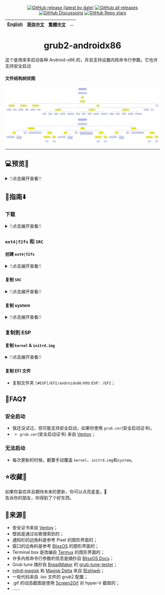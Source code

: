 <div align="center">

[![GitHub release (latest by date)](https://img.shields.io/github/v/release/M-L-P/grub2-androidx86)](https://github.com/M-L-P/grub2-androidx86/releases/latest)
[![GitHub all releases](https://img.shields.io/github/downloads/M-L-P/grub2-androidx86/total)](https://github.com/M-L-P/grub2-androidx86/releases)
[![GitHub Discussions](https://img.shields.io/github/discussions/M-L-P/grub2-androidx86)](https://github.com/M-L-P/grub2-androidx86/discussions)
[![GitHub Repo stars](https://img.shields.io/github/stars/M-L-P/grub2-androidx86?style=social)](https://github.com/M-L-P/grub2-androidx86/stargazers)

</div>

[English](README.md)|[简体中文](README-自述文件.md)|[繁體中文](README-繁體中文.md)|...
--|--|--|--

<h1 align="center">grub2-androidx86</h1>

这个是用来多启动各种 Android-x86 的，并且支持设置内核命令行参数。它也许支持安全启动
#### 文件结构树状图
<img src="https://raw.githubusercontent.com/M-L-P/.github/main/screenshots/grub2-androidx86/EFI.png"><br/>
<img src="https://raw.githubusercontent.com/M-L-P/.github/main/screenshots/grub2-androidx86/SRC.png">

-----------------------------------------------------------------------------------------------------------------------------------
## 💻️预览👀

<details>
<summary>🖱️点击展开查看🖱️</summary>

### 1024x768
<img src="https://raw.githubusercontent.com/M-L-P/.github/main/screenshots/grub2-androidx86/简体中文/简体中文.gif">

### 1920x1080
<img src="https://raw.githubusercontent.com/M-L-P/.github/main/screenshots/grub2-androidx86/简体中文/0-open.png">
<img src="https://raw.githubusercontent.com/M-L-P/.github/main/screenshots/grub2-androidx86/简体中文/1-lang.png">
<img src="https://raw.githubusercontent.com/M-L-P/.github/main/screenshots/grub2-androidx86/简体中文/2-noti.png">
<img src="https://raw.githubusercontent.com/M-L-P/.github/main/screenshots/grub2-androidx86/简体中文/3-k.png">
<img src="https://raw.githubusercontent.com/M-L-P/.github/main/screenshots/grub2-androidx86/简体中文/4-g.png">
</details>

## 🧭指南⬇️

### 下载
<details>
<summary>🖱️点击展开查看🖱️</summary>

- 下载 .iso 文件，<br>
[AOSP](https://sourceforge.net/projects/android-x86/files/Release%209.0/)<br/>
[BlissOS](https://sourceforge.net/projects/blissos-dev/files/Beta/)<br/>
[PrimeOS](https://sourceforge.net/projects/primeos/files/64-bit/)
- 进入 releases 下载,<br>
[Releases](https://github.com/M-L-P/grub2-androidx86/releases)

</details>

### `ext4|f2fs` 和 `SRC`

#### 创建 `ext4|f2fs`
<details>
<summary>🖱️点击展开查看🖱️</summary>

- 使用 Gnome-Disk 或 Gparted 来创建一个用于安装的分区, ≥ 8GB；

常见的分区尺寸转换

物理存储|符号|逻辑存储
--|--|--
  8 GB|≈|  7,630 MiB
 16 GB|≈| 15,258 MiB
 32 GB|≈| 30,518 MiB
 64 GB|≈| 61,036 MiB
128 GB|≈|122,070 MiB
256 GB|≈|244,140 MiB
512 GB|≈|488,282 MiB
  1 TB|≈|976,562 MiB

- - 格式化成 ext4 适配于 HDD；
- - 格式化成 f2fs 适配于 SSD；
- - - `sudo {package manager} install f2fs-tools` 用于获取 f2fs 的支持。

</details>

#### 复制 `SRC`

<details>
<summary>🖱️点击展开查看🖱️</summary>

- 解压 `grub2-androidx86-版本号.zip`；
- 复制文件夹 `/[#ext4#f2fs]/Android-x86` 到 `ext4|f2fs` 分区，适用于 [AOSP](https://sourceforge.net/projects/android-x86/files/Release%209.0/)；
- 复制文件夹 `/[#ext4#f2fs]/BlissOS` 到 `ext4|f2fs` 分区，适用于 [BlissOS](https://sourceforge.net/projects/blissos-dev/files/Beta/)；
- 复制文件夹 `/[#ext4#f2fs]/PrimeOS` 到 `ext4|f2fs` 分区，适用于 [PrimeOS](https://sourceforge.net/projects/primeos/files/64-bit/)；

</details>

#### 复制 system

<details>
<summary>🖱️点击展开查看🖱️</summary>

- 挂载 .iso 文件；
##### 如果你希望尺寸更小并且只读，
- 复制虚拟分区文件 `iso: /system.sfs` 或 `iso: /system.efs`，
- - 粘贴到 `ext4|f2fs: /Android-x86` ，适用于 [AOSP](https://sourceforge.net/projects/android-x86/files/Release%209.0/)；
- - 粘贴到 `ext4|f2fs: /BlissOS` ，适用于 [BlissOS](https://sourceforge.net/projects/blissos-dev/files/Beta/)；
- - 粘贴到 `ext4|f2fs: /PrimeOS` ，适用于 [PrimeOS](https://sourceforge.net/projects/primeos/files/64-bit/)；
##### 如果你希望可写入，
- 挂载 `iso: /system.sfs` 或 `iso: /system.efs` 并且找到里面的 `system.img`，
- - - `sudo {package manager} install erofs-utils` 用于获取 erofs 支持，
- 复制虚拟分区文件 `system.img`,
- - 粘贴到 `ext4|f2fs: /Android-x86` ，适用于 [AOSP](https://sourceforge.net/projects/android-x86/files/Release%209.0/)；
- - 粘贴到 `ext4|f2fs: /BlissOS` ，适用于 [BlissOS](https://sourceforge.net/projects/blissos-dev/files/Beta/)；
- - 粘贴到 `ext4|f2fs: /PrimeOS` ，适用于 [PrimeOS](https://sourceforge.net/projects/primeos/files/64-bit/)；

</details>

### 复制到 ESP

#### 复制 `kernel` & `initrd.img`
 
<details>
<summary>🖱️点击展开查看🖱️</summary>

- 挂载 .iso 文件；
- 复制文件 `iso: /kernel`,
- - 粘贴到 `/[#ESP]/EFI/androidx86/grub/boot_AOSP` ，适用于 [AOSP](https://sourceforge.net/projects/android-x86/files/Release%209.0/)；
- - 粘贴到 `/[#ESP]/EFI/androidx86/grub/boot_BlissOS` ，适用于 [BlissOS](https://sourceforge.net/projects/blissos-dev/files/Beta/)；
- - 粘贴到 `/[#ESP]/EFI/androidx86/grub/boot_PrimeOS` ，适用于 [PrimeOS](https://sourceforge.net/projects/primeos/files/64-bit/)；
- 复制文件 `iso: /initrd.img`,
- - 粘贴到 `/[#ESP]/EFI/androidx86/grub/boot_AOSP` 和 `ext4|f2fs: /Android-x86/boot` ，适用于 [AOSP](https://sourceforge.net/projects/android-x86/files/Release%209.0/)；
- - 粘贴到 `/[#ESP]/EFI/androidx86/grub/boot_BlissOS` 和 `ext4|f2fs: /BlissOS/boot` ，适用于 [BlissOS](https://sourceforge.net/projects/blissos-dev/files/Beta/)；
- - 粘贴到 `/[#ESP]/EFI/androidx86/grub/boot_PrimeOS` 和 `ext4|f2fs: /PrimeOS/boot` ，适用于 [PrimeOS](https://sourceforge.net/projects/primeos/files/64-bit/)；

</details>

#### 复制 EFI 文件
- 复制文件夹 `[#ESP]/EFI/androidx86` into `ESP: /EFI`；

## 📝FAQ❓️
### 安全启动
- 我还没试过，但可能支持安全启动，如果你使用 `grub.cer`(安全启动证书)，
- - `grub.cer`(安全启动证书) 来自 [Ventoy](https://github.com/ventoy/Ventoy)；
### 无法启动
- 每次更新的时候，都要手动覆盖 `kernel`、`initrd.img`和`system`。

## ⭐收藏🌟
如果你喜欢并且期待未来的更新，你可以点亮星星。💫<br/>
告诉你的朋友，你得到了个好东西。

## 🎉来源🎊
- 安全证书来自 [Ventoy](https://github.com/ventoy/Ventoy)；
- 壁纸是通过谷歌搜索到的；
- 通知栏的边角料是参考 Pixel 的图形界面的；
- 窗口的边角料是参考 [BlissOS](https://blissos.org/) 的图形界面的；
- Terminal box 是改编自 [Termux](https://github.com/termux/termux-app) 的图形界面的；
- 许多内核命令行参数的信息是摘抄自 [BlissOS Docs](https://docs.blissos.org/configuration/configuration-through-command-line-parameters/)；
- Grub tune 摘抄自 [BreadMaker](https://github.com/BreadMaker) 的 [grub-tune-tester](https://breadmaker.github.io/grub-tune-tester/)；
- [initrd-magisk](https://github.com/HuskyDG/initrd-magisk) 和 [Magisk Delta](https://github.com/HuskyDG/magisk-files) 来自 [阮shìwēi](https://github.com/HuskyDG)；
- 一些代码来自 .iso 文件的 grub2 配置；
- .gif 的动态截图是使用 [Screen2Gif](https://github.com/NickeManarin/ScreenToGif) 对 hyper-V 截取的；
- ……
